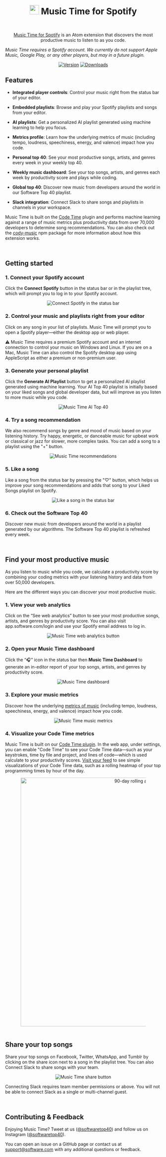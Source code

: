 <br />

<h1 align="center">
  <img src="https://swdc-vscode.s3-us-west-1.amazonaws.com/software-headphones.png" height="30px" />
  Music Time for Spotify
</h1>

<br />

<p align="center"><a href="https://www.software.com/music-time">Music Time for Spotify</a> is an Atom extension that discovers the most productive music to listen to as you code.
</p>

<i>Music Time requires a Spotify account. We currently do not support Apple Music, Google Play, or any other players, but may in a future plugin.</i>

<p align="center">
  <a href="https://atom.io/packages/music-time">
    <img alt="Version" src="https://img.shields.io/apm/v/music-time?label=version"></a>
  <a href="https://atom.io/packages/music-time">
    <img alt="Downloads" src="https://img.shields.io/apm/dm/music-time"></a>
</p>

## Features

-   **Integrated player controls**: Control your music right from the status bar of your editor.

-   **Embedded playlists**: Browse and play your Spotify playlists and songs from your editor.

-   **AI playlists**: Get a personalized AI playlist generated using machine learning to help you focus.

-   **Metrics profile**: Learn how the underlying metrics of music (including tempo, loudness, speechiness, energy, and valence) impact how you code.

-   **Personal top 40**: See your most productive songs, artists, and genres every week in your weekly top 40.

-   **Weekly music dashboard**: See your top songs, artists, and genres each week by productivity score and plays while coding.

-   **Global top 40**: Discover new music from developers around the world in our Software Top 40 playlist.

-   **Slack integration**: Connect Slack to share songs and playlists in channels in your workspace.

Music Time is built on the [Code Time](https://www.software.com/code-time) plugin and performs machine learning against a range of music metrics plus productivity data from over 70,000 developers to determine song recommendations. You can also check out the [cody-music](https://www.npmjs.com/package/cody-music) npm package for more information about how this extension works.

<br />

## Getting started

### **1. Connect your Spotify account**

Click the **Connect Spotify** button in the status bar or in the playlist tree, which will prompt you to log in to your Spotify account.

<p align="center" style="margin: 0 10%">
  <img src="https://swdc-atom.s3-us-west-1.amazonaws.com/music-time-connect-spotify.png" alt="Connect Spotify in the status bar" />
</p>

### **2. Control your music and playlists right from your editor**

Click on any song in your list of playlists. Music Time will prompt you to open a Spotify player—either the desktop app or web player.

⚠️ Music Time requires a premium Spotify account and an internet connection to control your music on Windows and Linux. If you are on a Mac, Music Time can also control the Spotify desktop app using AppleScript as either a premium or non-premium user.

### **3. Generate your personal playlist**

Click the **Generate AI Playlist** button to get a personalized AI playlist generated using machine learning. Your AI Top 40 playlist is initially based on your liked songs and global developer data, but will improve as you listen to more music while you code.

<p align="center" style="margin: 0 10%">
  <img src="https://swdc-atom.s3-us-west-1.amazonaws.com/music-time-ai-playlist.png" alt="Music Time AI Top 40" />
</p>

### **4. Try a song recommendation**

We also recommend songs by genre and mood of music based on your listening history. Try happy, energetic, or danceable music for upbeat work or classical or jazz for slower, more complex tasks. You can add a song to a playlist using the "+" button.

<p align="center" style="margin: 0 10%">
  <img src="https://swdc-atom.s3-us-west-1.amazonaws.com/music-time-recommendations.png" alt="Music Time recommendations" />
</p>

### **5. Like a song**

Like a song from the status bar by pressing the "♡" button, which helps us improve your song recommendations and adds that song to your Liked Songs playlist on Spotify.

<p align="center" style="margin: 0 10%">
  <img src="https://swdc-atom.s3-us-west-1.amazonaws.com/music-time-player-controls.png" alt="Like a song in the status bar" />
</p>

### **6. Check out the Software Top 40**

Discover new music from developers around the world in a playlist generated by our algorithms. The Software Top 40 playlist is refreshed every week.

<br />

## Find your most productive music

As you listen to music while you code, we calculate a productivity score by combining your coding metrics with your listening history and data from over 50,000 developers.

Here are the different ways you can discover your most productive music.

### **1. View your web analytics**

Click on the “See web analytics” button to see your most productive songs, artists, and genres by productivity score. You can also visit app.software.com/login and use your Spotify email address to log in.

<p align="center" style="margin: 0 10%">
  <img src="https://swdc-atom.s3-us-west-1.amazonaws.com/music-time-see-web-analytics.png" alt="Music Time web analytics button" />
</p>

### **2. Open your Music Time dashboard**

Click the “🎧” icon in the status bar then **Music Time Dashboard** to generate an in-editor report of your top songs, artists, and genres by productivity score.

<p align="center" style="margin: 0 10%">
  <img src="https://swdc-atom.s3-us-west-1.amazonaws.com/music-time-open-dashboard.png" alt="Music Time dashboard" />
</p>

### **3. Explore your music metrics**

Discover how the underlying [metrics of music](https://app.software.com/music/metrics) (including tempo, loudness, speechiness, energy, and valence) impact how you code.

<p align="center" style="margin: 0 10%">
  <img src="https://swdc-vscode.s3-us-west-1.amazonaws.com/music-metrics.png" alt="Music Time music metrics" />
</p>

### **4. Visualize your Code Time metrics**

Music Time is built on our [Code Time plugin](https://www.software.com/code-time). In the web app, under settings, you can enable "Code Time" to see your Code Time data—such as your keystrokes, time by file and project, and lines of code—which is used calculate to your productivity scores. [Visit your feed](https://app.software.com) to see simple visualizations of your Code Time data, such as a rolling heatmap of your top programming times by hour of the day.

<p align="center" style="margin: 0 10%">
  <img src="https://swdc-vscode.s3-us-west-1.amazonaws.com/average-heatmap.png" width="800px" alt="90-day rolling average heatmap" />
</p>

<br />

## Share your top songs

Share your top songs on Facebook, Twitter, WhatsApp, and Tumblr by clicking on the share icon next to a song in the playlist tree. You can also Connect Slack to share songs with your team.

<p align="center" style="margin: 0 10%">
  <img src="https://swdc-atom.s3-us-west-1.amazonaws.com/music-time-share-menu.png" alt="Music Time share button" />
</p>

Connecting Slack requires team member permissions or above. You will not be able to connect Slack as a single or multi-channel guest.

<br />

## Contributing & Feedback

Enjoying Music Time? Tweet at us ([@softwaretop40](https://twitter.com/softwaretop40)) and follow us on Instagram ([@softwaretop40](https://www.instagram.com/softwaretop40/)).

You can open an issue on a GitHub page or contact us at [support@software.com](mailto:support@software.com) with any additional questions or feedback.
